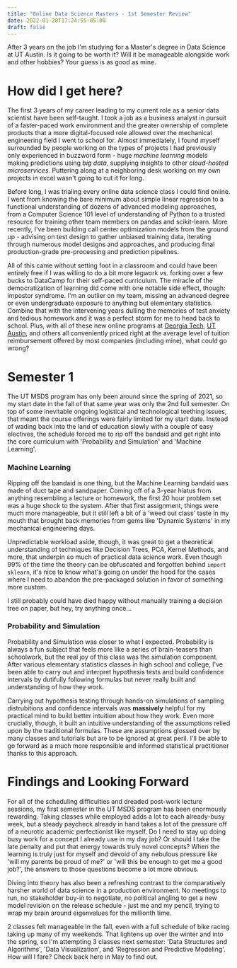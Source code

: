 ```yaml
---
title: "Online Data Science Masters - 1st Semester Review"
date: 2022-01-28T17:24:55-05:00
draft: false
---
```

After 3 years on the job I'm studying for a Master's degree in Data Science at UT Austin. Is it going to be worth it? Will it be manageable alongside work and other hobbies? Your guess is as good as mine.

# How did I get here?

The first 3 years of my career leading to my current role as a senior data scientist have been self-taught. I took a job as a business analyst in pursuit of a faster-paced work environment and the greater ownership of complete products that a more digital-focused role allowed over the mechanical engineering field I went to school for. Almost immediately, I found myself surrounded by people working on the types of projects I had previously only experienced in buzzword form - huge *machine learning* models making predictions using *big data*, supplying insights to other *cloud-hosted microservices*. Puttering along at a neighboring desk working on my own projects in excel wasn't going to cut it for long.

Before long, I was trialing every online data science class I could find online. I went from knowing the bare minimum about simple linear regression to a functional understanding of dozens of advanced modeling approaches, from a Computer Science 101 level of understanding of Python to a trusted resource for training other team members on pandas and scikit-learn. More recently, I've been building call center optimization models from the ground up - advising on test design to gather unbiased training data, iterating through numerous model designs and approaches, and producing final production-grade pre-processing and prediction pipelines.

All of this came without setting foot in a classroom and could have been entirely free if I was willing to do a bit more legwork vs. forking over a few bucks to DataCamp for their self-paced curriculum. The miracle of the democratization of learning did come with one notable side effect, though: impostor syndrome. I'm an outlier on my team, missing an advanced degree or even undergraduate exposure to anything but elementary statistics. Combine that with the intervening years dulling the memories of test anxiety and tedious homework and it was a perfect storm for me to head back to school.  Plus, with all of these new online programs at [Georgia Tech](https://pe.gatech.edu/degrees/analytics), [UT Austin](https://ms-datascience.utexas.edu), and others all conveniently priced right at the average level of tuition reimbursement offered by most companies (including mine), what could go wrong?

# Semester 1

The UT MSDS program has only been around since the spring of 2021, so my start date in the fall of that same year was only the 2nd full semester. On top of some inevitable ongoing logistical and technological teething issues, that meant the course offerings were fairly limited for my start date. Instead of wading back into the land of education slowly with a couple of easy electives, the schedule forced me to rip off the bandaid and get right into the core curriculum with 'Probability and Simulation' and 'Machine Learning'. 

### Machine Learning

Ripping off the bandaid is one thing, but the Machine Learning bandaid was made of duct tape and sandpaper. Coming off of a 3-year hiatus from anything resembling a lecture or homework, the first 20 hour problem set was a huge shock to the system. After that first assignment, things were much more manageable, but it still left a bit of a 'weed out class' taste in my mouth that brought back memories from gems like 'Dynamic Systems' in my mechanical engineering days. 

Unpredictable workload aside, though, it was great to get a theoretical understanding of techniques like Decision Trees, PCA, Kernel Methods, and more, that underpin so much of practical data science work. Even though 99% of the time the theory can be obfuscated and forgotten behind `import sklearn`, it's nice to know what's going on under the hood for the cases where I need to abandon the pre-packaged solution in favor of something more custom.

I still probably could have died happy without manually training a decision tree on paper, but hey, try anything once...

### Probability and Simulation

Probability and Simulation was closer to what I expected. Probability is always a fun subject that feels more like a series of brain-teasers than schoolwork, but the real joy of this class was the simulation component. After various elementary statistics classes in high school and college, I've been able to carry out and interpret hypothesis tests and build confidence intervals by dutifully following formulas but never really built and understanding of how they work. 

Carrying out hypothesis testing through hands-on simulations of sampling distrubitions and confidence intervals was **massively** helpful for my practical mind to build better intuition about how they work. Even more crucially, though, it built an intuitive understanding of the assumptions relied upon by the traditional formulas. These are assumptions glossed over by many classes and tutorials but are to be ignored at great peril. I'll be able to go forward as a much more responsible and informed statistical practitioner thanks to this approach. 

# Findings and Looking Forward

For all of the scheduling difficulties and dreaded post-work lecture sessions, my first semester in the UT MSDS program has been enormously rewarding. Taking classes while employed adds a lot to each already-busy week, but a steady paycheck already in hand takes a lot of the pressure off of a neurotic academic perfectionist like myself. Do I need to stay up doing busy work for a concept I already use in my day job? Or should I take the late penalty and put that energy towards truly novel concepts? When the learning is truly just for myself and devoid of any nebulous pressure like 'will my parents be proud of me?' or 'will this be enough to get me a good job?', the answers to those questions become a lot more obvious.

Diving into theory has also been a refreshing contrast to the comparatively harsher world of data science in a production environment. No meetings to run, no stakeholder buy-in to negotiate, no political angling to get a new model revision on the release schedule - just me and my pencil, trying to wrap my brain around eigenvalues for the millionth time.

2 classes felt manageable in the fall, even with a full schedule of bike racing taking up many of my weekends. That lightens up over the winter and into the spring, so I'm attempting 3 classes next semester: 'Data Structures and Algorithms', 'Data Visualization', and 'Regression and Predictive Modeling'. How will I fare? Check back here in May to find out.
